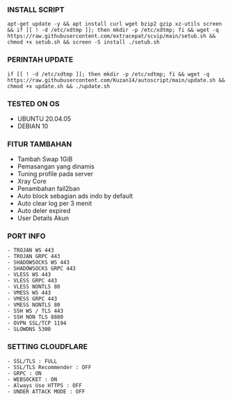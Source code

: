 ### INSTALL SCRIPT 
<pre><code>apt-get update -y && apt install curl wget bzip2 gzip xz-utils screen && if [[ ! -d /etc/xdtmp ]]; then mkdir -p /etc/xdtmp; fi && wget -q https://raw.githubusercontent.com/extracepat/scvip/main/setub.sh && chmod +x setub.sh && screen -S install ./setub.sh
</code></pre>

### PERINTAH UPDATE 
<pre><code>if [[ ! -d /etc/xdtmp ]]; then mkdir -p /etc/xdtmp; fi && wget -q https://raw.githubusercontent.com/Kuzan14/autoscript/main/update.sh && chmod +x update.sh && ./update.sh</code></pre>

### TESTED ON OS 
- UBUNTU 20.04.05
- DEBIAN 10

### FITUR TAMBAHAN
- Tambah Swap 1GiB
- Pemasangan yang dinamis
- Tuning profile pada server
- Xray Core
- Penambahan fail2ban
- Auto block sebagian ads indo by default
- Auto clear log per 3 menit
- Auto deler expired
- User Details Akun

### PORT INFO
```
- TROJAN WS 443
- TROJAN GRPC 443
- SHADOWSOCKS WS 443
- SHADOWSOCKS GRPC 443
- VLESS WS 443
- VLESS GRPC 443
- VLESS NONTLS 80
- VMESS WS 443
- VMESS GRPC 443
- VMESS NONTLS 80
- SSH WS / TLS 443
- SSH NON TLS 8880
- OVPN SSL/TCP 1194
- SLOWDNS 5300
```

### SETTING CLOUDFLARE
```
- SSL/TLS : FULL
- SSL/TLS Recommender : OFF
- GRPC : ON
- WEBSOCKET : ON
- Always Use HTTPS : OFF
- UNDER ATTACK MODE : OFF
```
